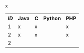 <table>
  <tr><th><em>ID</em></th><th>Java</th><th>C</th><th>Python</th><th>PHP</th></tr>
  <tr><td>1</td><td>x</td><td>x</td><td></td><td>x</td></tr>
  <tr><td>2</td><td>x</td><td>x</td><td></td><td>x</td></tr>
  <tr><td>2</td><td></td><td></td><td></td>x<td></td></tr>
</table>
